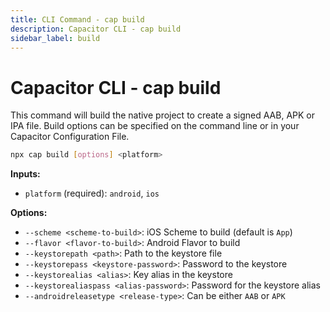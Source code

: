 ```yaml
---
title: CLI Command - cap build
description: Capacitor CLI - cap build
sidebar_label: build
---
```


# Capacitor CLI - cap build

This command will build the native project to create a signed AAB, APK or IPA file. Build options can be specified on the command line or in your Capacitor Configuration File.

```bash
npx cap build [options] <platform>
```

<strong>Inputs:</strong>

- `platform` (required): `android`, `ios`

<strong>Options:</strong>

- `--scheme <scheme-to-build>`: iOS Scheme to build (default is `App`)
- `--flavor <flavor-to-build>`: Android Flavor to build
- `--keystorepath <path>`: Path to the keystore file
- `--keystorepass <keystore-password>`: Password to the keystore
- `--keystorealias <alias>`: Key alias in the keystore
- `--keystorealiaspass <alias-password>`: Password for the keystore alias
- `--androidreleasetype <release-type>`: Can be either `AAB` or `APK`
